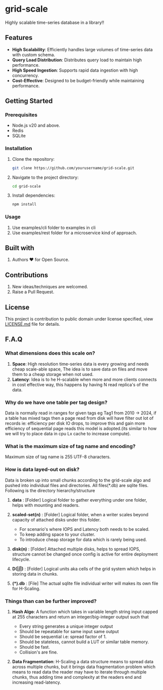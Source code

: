 # grid-scale

Highly scalable time-series database in a library!!

## Features

- **High Scalability**: Efficiently handles large volumes of time-series data with custom schema.
- **Query Load Distribution**: Distributes query load to maintain high performance.
- **High Speed Ingestion**: Supports rapid data ingestion with high concurrency.
- **Cost-Effective**: Designed to be budget-friendly while maintaining performance.

## Getting Started

### Prerequisites

- Node.js v20 and above.
- Redis
- SQLite

### Installation

1. Clone the repository:
    ```sh
    git clone https://github.com/yourusername/grid-scale.git
    ```
2. Navigate to the project directory:
    ```sh
    cd grid-scale
    ```
3. Install dependencies:
    ```sh
    npm install
    ```

### Usage

1. Use examples/cli folder to examples in cli
2. Use examples/rest folder for a microservice kind of approach.

## Built with

1. Authors :heart: for Open Source.

## Contributions

1. New ideas/techniques are welcomed.
2. Raise a Pull Request.

## License

This project is contribution to public domain under license specified, view [LICENSE.md](/LICENSE) file for details.


## F.A.Q

### What dimensions does this scale on?

1. **Space**: High resolution time-series data is every growing and needs cheap scale-able space, The idea is to save data on files and move them to a cheap storage when not used.
2. **Latency**: Idea is to he H-scalable when more and more clients connects in cost effective way, this happens by having N read replica's of the data.

### Why do we have one table per tag design?

Data is normally read in ranges for given tags eg Tag1 from 2010 -> 2024, if a table has mixed tags then a page read from disk will have filter out lot of records ie: efficiency per disk IO drops, to improve this and gain more efficiency of sequential page reads this model is adopted.(its similar to how we will try to place data in cpu Lx cache to increase compute).

### What is the maximum size of tag name and encoding?

Maximum size of tag name is 255 UTF-8 characters.

### How is data layed-out on disk?

Data is broken up into small chunks according to the grid-scale algo and pushed into individual files and directories.
All files(*.db) are sqlite files.
Following is the directory hierarchy/structure
1. **data** : [Folder] Logical folder to gather everything under one folder, helps with mounting and readers.
2. **scaled-set(n)** : [Folder] Logical folder, when a writer scales beyond capacity of attached disks under this folder.

    - For scenario's where IOPS and Latency both needs to be scaled.
    - To keep adding space to your cluster.
    - To introduce cheap storage for data which is rarely being used.

3. **disk(n)** : [Folder] Attached multiple disks, helps to spread IOPS, structure cannot be changed once config is active for entire deployment lifecycle.
4. **D(|*|*|)** : [Folder] Logical units aka cells of the grid system which helps in storing data in chunks.
5. **(*).db** : [File] The actual sqlite file individual writer will makes its own file for H-Scaling.


### Things than can be further improved?

1. **Hash Algo**: A function which takes in variable length string input capped at 255 characters and return an integer/big-integer output such that 
    - Every string generates a unique integer output
    - Should be repeatable for same input same output
    - Should be sequential i.e: spread factor of 1.
    - Should be stateless, cannot build a LUT or similar table memory.
    - Should be fast.
    - Collision's are fine.

2. **Data Fragmentation**: H-Scaling a data structure means to spread data across multiple chunks, but it brings data fragmentation problem which means to read data the reader may have to iterate through multiple chunks, thus adding time and complexity at the readers end and increasing read-latency.
